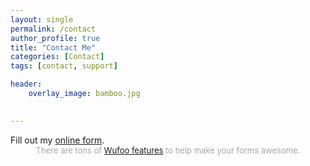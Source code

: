 ```yaml
---
layout: single
permalink: /contact
author_profile: true
title: "Contact Me"
categories: [Contact]
tags: [contact, support]

header:
    overlay_image: bamboo.jpg  

    
---
```





<div id="wufoo-qdbm07w0f4lpiu">
Fill out my <a href="https://henryyu.wufoo.com/forms/qdbm07w0f4lpiu">online form</a>.
</div>
<div id="wuf-adv" style="font-family:inherit;font-size: small;color:#a7a7a7;text-align:center;display:block;">There are tons of <a href="http://www.wufoo.com/features/">Wufoo features</a> to help make your forms awesome.</div>
<script type="text/javascript">var qdbm07w0f4lpiu;(function(d, t) {
var s = d.createElement(t), options = {
'userName':'henryyu',
'formHash':'qdbm07w0f4lpiu',
'autoResize':true,
'height':'558',
'async':true,
'host':'wufoo.com',
'header':'show',
'ssl':true};
s.src = ('https:' == d.location.protocol ? 'https://' : 'http://') + 'www.wufoo.com/scripts/embed/form.js';
s.onload = s.onreadystatechange = function() {
var rs = this.readyState; if (rs) if (rs != 'complete') if (rs != 'loaded') return;
try { qdbm07w0f4lpiu = new WufooForm();qdbm07w0f4lpiu.initialize(options);qdbm07w0f4lpiu.display(); } catch (e) {}};
var scr = d.getElementsByTagName(t)[0], par = scr.parentNode; par.insertBefore(s, scr);
})(document, 'script');</script>
